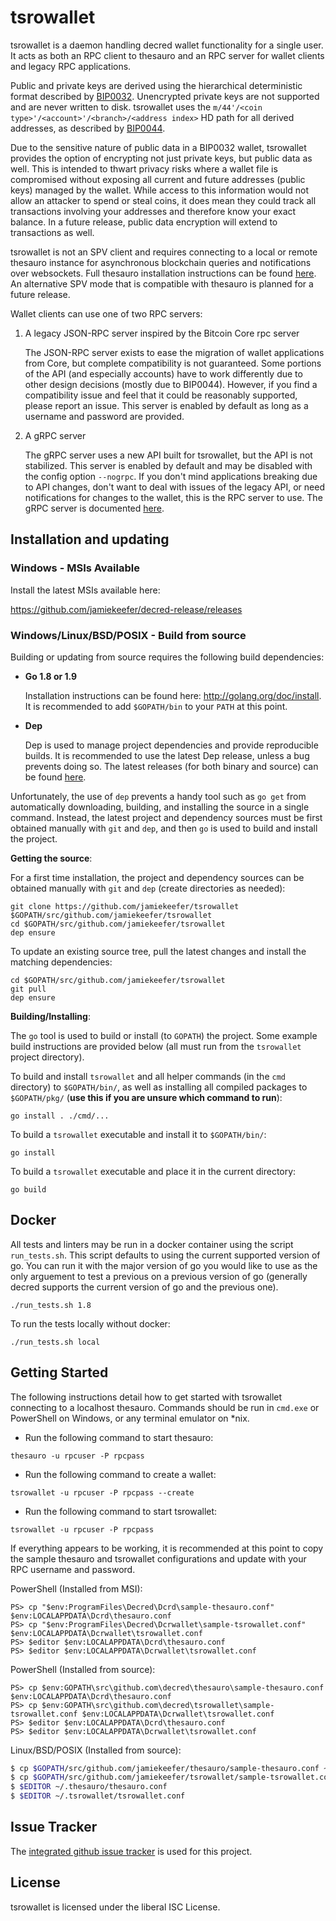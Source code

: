 tsrowallet
=========

tsrowallet is a daemon handling decred wallet functionality for a
single user.  It acts as both an RPC client to thesauro and an RPC server
for wallet clients and legacy RPC applications.

Public and private keys are derived using the hierarchical
deterministic format described by
[BIP0032](https://github.com/bitcoin/bips/blob/master/bip-0032.mediawiki).
Unencrypted private keys are not supported and are never written to
disk.  tsrowallet uses the
`m/44'/<coin type>'/<account>'/<branch>/<address index>`
HD path for all derived addresses, as described by
[BIP0044](https://github.com/bitcoin/bips/blob/master/bip-0044.mediawiki).

Due to the sensitive nature of public data in a BIP0032 wallet,
tsrowallet provides the option of encrypting not just private keys, but
public data as well.  This is intended to thwart privacy risks where a
wallet file is compromised without exposing all current and future
addresses (public keys) managed by the wallet. While access to this
information would not allow an attacker to spend or steal coins, it
does mean they could track all transactions involving your addresses
and therefore know your exact balance.  In a future release, public data
encryption will extend to transactions as well.

tsrowallet is not an SPV client and requires connecting to a local or
remote thesauro instance for asynchronous blockchain queries and
notifications over websockets.  Full thesauro installation instructions
can be found [here](https://github.com/jamiekeefer/thesauro).  An alternative
SPV mode that is compatible with thesauro is planned for a future release.

Wallet clients can use one of two RPC servers:

  1. A legacy JSON-RPC server inspired by the Bitcoin Core rpc server

     The JSON-RPC server exists to ease the migration of wallet applications
     from Core, but complete compatibility is not guaranteed.  Some portions of
     the API (and especially accounts) have to work differently due to other
     design decisions (mostly due to BIP0044).  However, if you find a
     compatibility issue and feel that it could be reasonably supported, please
     report an issue.  This server is enabled by default as long as a username
     and password are provided.

  2. A gRPC server

     The gRPC server uses a new API built for tsrowallet, but the API is not
     stabilized.  This server is enabled by default and may be disabled with
     the config option `--nogrpc`.  If you don't mind applications breaking
     due to API changes, don't want to deal with issues of the legacy API, or
     need notifications for changes to the wallet, this is the RPC server to
     use. The gRPC server is documented [here](./rpc/documentation/README.md).

## Installation and updating

### Windows - MSIs Available

Install the latest MSIs available here:

https://github.com/jamiekeefer/decred-release/releases

### Windows/Linux/BSD/POSIX - Build from source

Building or updating from source requires the following build dependencies:

- **Go 1.8 or 1.9**

  Installation instructions can be found here: http://golang.org/doc/install.
  It is recommended to add `$GOPATH/bin` to your `PATH` at this point.

- **Dep**

  Dep is used to manage project dependencies and provide reproducible builds.
  It is recommended to use the latest Dep release, unless a bug prevents doing
  so.  The latest releases (for both binary and source) can be found
  [here](https://github.com/golang/dep/releases).

Unfortunately, the use of `dep` prevents a handy tool such as `go get` from
automatically downloading, building, and installing the source in a single
command.  Instead, the latest project and dependency sources must be first
obtained manually with `git` and `dep`, and then `go` is used to build and
install the project.

**Getting the source**:

For a first time installation, the project and dependency sources can be
obtained manually with `git` and `dep` (create directories as needed):

```
git clone https://github.com/jamiekeefer/tsrowallet $GOPATH/src/github.com/jamiekeefer/tsrowallet
cd $GOPATH/src/github.com/jamiekeefer/tsrowallet
dep ensure
```

To update an existing source tree, pull the latest changes and install the
matching dependencies:

```
cd $GOPATH/src/github.com/jamiekeefer/tsrowallet
git pull
dep ensure
```

**Building/Installing**:

The `go` tool is used to build or install (to `GOPATH`) the project.  Some
example build instructions are provided below (all must run from the `tsrowallet`
project directory).

To build and install `tsrowallet` and all helper commands (in the `cmd`
directory) to `$GOPATH/bin/`, as well as installing all compiled packages to
`$GOPATH/pkg/` (**use this if you are unsure which command to run**):

```
go install . ./cmd/...
```

To build a `tsrowallet` executable and install it to `$GOPATH/bin/`:

```
go install
```

To build a `tsrowallet` executable and place it in the current directory:

```
go build
```

## Docker

All tests and linters may be run in a docker container using the script `run_tests.sh`.  This script defaults to using the current supported version of go.  You can run it with the major version of go you would like to use as the only arguement to test a previous on a previous version of go (generally decred supports the current version of go and the previous one).

```
./run_tests.sh 1.8
```

To run the tests locally without docker:

```
./run_tests.sh local
```

## Getting Started

The following instructions detail how to get started with tsrowallet connecting
to a localhost thesauro.  Commands should be run in `cmd.exe` or PowerShell on
Windows, or any terminal emulator on *nix.

- Run the following command to start thesauro:

```
thesauro -u rpcuser -P rpcpass
```

- Run the following command to create a wallet:

```
tsrowallet -u rpcuser -P rpcpass --create
```

- Run the following command to start tsrowallet:

```
tsrowallet -u rpcuser -P rpcpass
```

If everything appears to be working, it is recommended at this point to
copy the sample thesauro and tsrowallet configurations and update with your
RPC username and password.

PowerShell (Installed from MSI):
```
PS> cp "$env:ProgramFiles\Decred\Dcrd\sample-thesauro.conf" $env:LOCALAPPDATA\Dcrd\thesauro.conf
PS> cp "$env:ProgramFiles\Decred\Dcrwallet\sample-tsrowallet.conf" $env:LOCALAPPDATA\Dcrwallet\tsrowallet.conf
PS> $editor $env:LOCALAPPDATA\Dcrd\thesauro.conf
PS> $editor $env:LOCALAPPDATA\Dcrwallet\tsrowallet.conf
```

PowerShell (Installed from source):
```
PS> cp $env:GOPATH\src\github.com\decred\thesauro\sample-thesauro.conf $env:LOCALAPPDATA\Dcrd\thesauro.conf
PS> cp $env:GOPATH\src\github.com\decred\tsrowallet\sample-tsrowallet.conf $env:LOCALAPPDATA\Dcrwallet\tsrowallet.conf
PS> $editor $env:LOCALAPPDATA\Dcrd\thesauro.conf
PS> $editor $env:LOCALAPPDATA\Dcrwallet\tsrowallet.conf
```

Linux/BSD/POSIX (Installed from source):
```bash
$ cp $GOPATH/src/github.com/jamiekeefer/thesauro/sample-thesauro.conf ~/.thesauro/thesauro.conf
$ cp $GOPATH/src/github.com/jamiekeefer/tsrowallet/sample-tsrowallet.conf ~/.tsrowallet/tsrowallet.conf
$ $EDITOR ~/.thesauro/thesauro.conf
$ $EDITOR ~/.tsrowallet/tsrowallet.conf
```

## Issue Tracker

The [integrated github issue tracker](https://github.com/jamiekeefer/tsrowallet/issues)
is used for this project.

## License

tsrowallet is licensed under the liberal ISC License.
